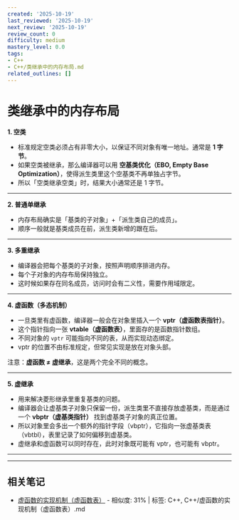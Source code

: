 ```yaml
---
created: '2025-10-19'
last_reviewed: '2025-10-19'
next_review: '2025-10-19'
review_count: 0
difficulty: medium
mastery_level: 0.0
tags:
- C++
- C++/类继承中的内存布局.md
related_outlines: []
---
```


# 类继承中的内存布局

**1. 空类**

* 标准规定空类必须占有非零大小，以保证不同对象有唯一地址。通常是 **1 字节**。
* 如果空类被继承，那么编译器可以用 **空基类优化（EBO, Empty Base Optimization）**，使得派生类里这个空基类不再单独占字节。
* 所以「空类继承空类」时，结果大小通常还是 1 字节。

---

**2. 普通单继承**

* 内存布局确实是「基类的子对象」+「派生类自己的成员」。
* 顺序一般就是基类成员在前，派生类新增的跟在后。

---

**3. 多重继承**

* 编译器会把每个基类的子对象，按照声明顺序排进内存。
* 每个子对象的内存布局保持独立。
* 这时候如果存在同名成员，访问时会有二义性，需要作用域限定。

---

**4. 虚函数（多态机制）**

* 一旦类里有虚函数，编译器一般会在对象里插入一个 **vptr（虚函数表指针）**。
* 这个指针指向一张 **vtable（虚函数表）**，里面存的是函数指针数组。
* 不同对象的 `vptr` 可能指向不同的表，从而实现动态绑定。
* vptr 的位置不由标准规定，但常见实现是放在对象头部。

注意：**虚函数 ≠ 虚继承**，这是两个完全不同的概念。

---

**5. 虚继承**

* 用来解决菱形继承里重复基类的问题。
* 编译器会让虚基类子对象只保留一份，派生类里不直接存放虚基类，而是通过一个 **vbptr（虚基类指针）** 找到虚基类子对象的真正位置。
* 所以对象里会多出一个额外的指针字段（vbptr），它指向一张虚基类表（vbtbl），表里记录了如何偏移到虚基类。
* 虚继承和虚函数可以同时存在，此时对象既可能有 vptr，也可能有 vbptr。

---


---

## 相关笔记
<!-- 自动生成 -->

- [虚函数的实现机制（虚函数表）](notes/C++/虚函数的实现机制（虚函数表）.md) - 相似度: 31% | 标签: C++, C++/虚函数的实现机制（虚函数表）.md

